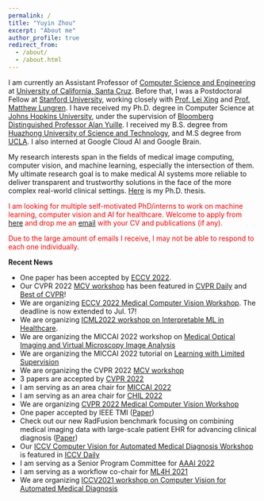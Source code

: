 ```yaml
---
permalink: /
title: "Yuyin Zhou"
excerpt: "About me"
author_profile: true
redirect_from: 
  - /about/
  - /about.html
---
```


I am currently an Assistant Professor of [Computer Science and Engineering](https://engineering.ucsc.edu/departments/computer-science-and-engineering) at [University of California, Santa Cruz](https://www.ucsc.edu/). Before that, I was a Postdoctoral Fellow at [Stanford University](https://www.stanford.edu/), working closely with [Prof. Lei Xing](https://med.stanford.edu/xinglab.html) and [Prof. Matthew Lungren](https://profiles.stanford.edu/matthew-lungren). I have received my Ph.D. degree in Computer Science at [Johns Hopkins University](https://www.jhu.edu/), under the supervision of [Bloomberg Distinguished Professor Alan Yuille](http://www.cs.jhu.edu/~ayuille/). I received my B.S. degree from [Huazhong University of Science and Technology](https://en.wikipedia.org/wiki/Huazhong_University_of_Science_and_Technology), and M.S degree from [UCLA](https://www.ucla.edu/). I also interned at Google Cloud AI and Google Brain. 

My research interests span in the fields of medical image computing, computer vision, and machine learning, especially the intersection of them. My ultimate research goal is to make medical AI systems more reliable to deliver transparent and trustworthy solutions in the face of the more complex real-world clinical settings. [Here](https://yuyinzhou.github.io/yuyin_zhou_dissertation.pdf) is my Ph.D. thesis.

<span style="color: red;">I am looking for multiple self-motivated PhD/interns to work on machine learning, computer vision and AI for healthcare. Welcome to apply from [here](https://grad.soe.ucsc.edu/admissions) and drop me an [email](mailto:yzhou284@ucsc.edu) with your CV and publications (if any). </span>

<span style="color: red;">Due to the large amount of emails I receive, I may not be able to respond to each one individually. </span>

**Recent News**
- One paper has been accepted by [ECCV 2022](https://eccv2022.ecva.net/).
- Our CVPR 2022 [MCV workshop](https://sites.google.com/view/cvprmcv22/) has been featured in [CVPR Daily](https://www.rsipvision.com/CVPR2022-Tuesday/16/) and [Best of CVPR](https://www.rsipvision.com/ComputerVisionNews-2022July/36/)!
- We are organizing [ECCV 2022 Medical Computer Vision Workshop](https://mcv-workshop.github.io/). The deadline is now extended to Jul. 17!
- We are organizing [ICML2022 workshop on Interpretable ML in Healthcare](https://sites.google.com/view/imlh2022/).
- We are organizing the MICCAI 2022 workshop on [Medical Optical Imaging and Virtual Microscopy Image Analysis](https://sites.google.com/view/movi2022/)
- We are organizing the MICCAI 2022 tutorial on [Learning with Limited Supervision](https://sites.google.com/view/miccai2022tutoriallwls/)
- We are organizing the CVPR 2022 [MCV workshop](https://sites.google.com/view/cvprmcv22/)
- 3 papers are accepted by [CVPR 2022](https://cvpr2022.thecvf.com/)
- I am serving as an area chair for [MICCAI 2022](http://www.miccai.org/)
- I am serving as an area chair for [CHIL 2022](https://www.chilconference.org/)
- We are organizing [CVPR 2022 Medical Computer Vision Workshop](https://sites.google.com/view/cvprmcv22/)
- One paper accepted by IEEE TMI ([Paper](https://arxiv.org/pdf/2201.00942.pdf))
- Check out our new RadFusion benchmark focusing on combining medical imaging data with large-scale patient EHR for advancing
clinical diagnosis ([Paper](https://arxiv.org/pdf/2111.11665.pdf))
- Our [ICCV Computer Vision for Automated Medical Diagnosis Workshop](https://sites.google.com/view/CVAMD2021/) is featured in [ICCV Daily](https://www.rsipvision.com/ICCV2021-Tuesday/16/)
- I am serving as a Senior Program Committee for [AAAI 2022](https://aaai.org/Conferences/AAAI-22/)
- I am serving as a workflow co-chair for [ML4H 2021](https://ml4health.github.io/2021/)
- We are organizing [ICCV2021 workshop on Computer Vision for Automated Medical Diagnosis](https://sites.google.com/view/CVAMD2021/)
